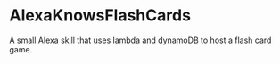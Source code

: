 # AlexaKnowsFlashCards
A small Alexa skill that uses lambda and dynamoDB to host a flash card game.
